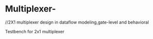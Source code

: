 # Multiplexer-
//2X1 multiplexer design in dataflow modeling,gate-level and behavioral 



Testbench for 2x1 multiplexer 

